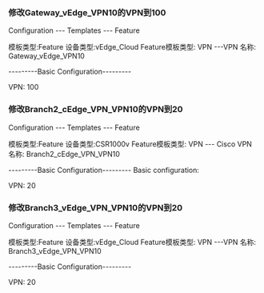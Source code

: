 ### 修改Gateway_vEdge_VPN10的VPN到100
Configuration --- Templates --- Feature

模板类型:Feature
设备类型:vEdge_Cloud
Feature模板类型: VPN ---VPN
名称: Gateway_vEdge_VPN10

---------Basic Configuration---------

VPN: 100

### 修改Branch2_cEdge_VPN_VPN10的VPN到20
Configuration --- Templates --- Feature

模板类型:Feature
设备类型:CSR1000v
Feature模板类型: VPN --- Cisco VPN
名称: Branch2_cEdge_VPN_VPN10

---------Basic Configuration---------
Basic configuration: 

VPN: 20

### 修改Branch3_vEdge_VPN_VPN10的VPN到20
Configuration --- Templates --- Feature

模板类型:Feature
设备类型:vEdge_Cloud
Feature模板类型: VPN ---VPN
名称: Branch3_vEdge_VPN_VPN10

---------Basic Configuration---------

VPN: 20